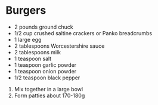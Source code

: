 # Burgers

- 2 pounds ground chuck
- 1/2 cup crushed saltine crackers or Panko breadcrumbs
- 1 large egg
- 2 tablespoons Worcestershire sauce
- 2 tablespoons milk
- 1 teaspoon salt
- 1 teaspoon garlic powder
- 1 teaspoon onion powder
- 1/2 teaspoon black pepper


1. Mix together in a large bowl
2. Form patties about 170-180g
